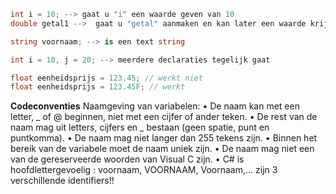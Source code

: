 ```` csharp 
int i = 10; --> gaat u "i" een waarde geven van 10
double getal1 -->  gaat u "getal" aanmaken en kan later een waarde krijgen

string voornaam; --> is een text string

int i = 10, j = 20; --> meerdere declaraties tegelijk gaat 

float eenheidsprijs = 123.45; // werkt niet
float eenheidsprijs = 123.45F; // werkt

````

**Codeconventies**
	Naamgeving van variabelen:
		• De naam kan met een letter, _ of @ beginnen, niet met een cijfer of ander teken.
		• De rest van de naam mag uit letters, cijfers en _ bestaan (geen spatie, punt en puntkomma).
		• De naam mag niet langer dan 255 tekens zijn.
		• Binnen het bereik van de variabele moet de naam uniek zijn.
		• De naam mag niet een van de gereserveerde woorden van Visual C zijn.
		• C# is hoofdlettergevoelig : voornaam, VOORNAAM, Voornaam,… zijn 3 verschillende
		identifiers!!